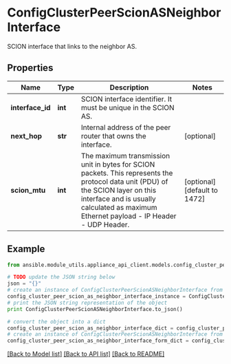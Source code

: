 # ConfigClusterPeerScionASNeighborInterface

SCION interface that links to the neighbor AS.

## Properties
Name | Type | Description | Notes
------------ | ------------- | ------------- | -------------
**interface_id** | **int** | SCION interface identifier. It must be unique in the SCION AS. | 
**next_hop** | **str** | Internal address of the peer router that owns the interface. | [optional] 
**scion_mtu** | **int** | The maximum transmission unit in bytes for SCION packets. This represents the protocol data unit (PDU) of the SCION layer on this interface and is usually calculated as maximum Ethernet payload - IP Header - UDP Header.  | [optional] [default to 1472]

## Example

```python
from ansible.module_utils.appliance_api_client.models.config_cluster_peer_scion_as_neighbor_interface import ConfigClusterPeerScionASNeighborInterface

# TODO update the JSON string below
json = "{}"
# create an instance of ConfigClusterPeerScionASNeighborInterface from a JSON string
config_cluster_peer_scion_as_neighbor_interface_instance = ConfigClusterPeerScionASNeighborInterface.from_json(json)
# print the JSON string representation of the object
print ConfigClusterPeerScionASNeighborInterface.to_json()

# convert the object into a dict
config_cluster_peer_scion_as_neighbor_interface_dict = config_cluster_peer_scion_as_neighbor_interface_instance.to_dict()
# create an instance of ConfigClusterPeerScionASNeighborInterface from a dict
config_cluster_peer_scion_as_neighbor_interface_form_dict = config_cluster_peer_scion_as_neighbor_interface.from_dict(config_cluster_peer_scion_as_neighbor_interface_dict)
```
[[Back to Model list]](../README.md#documentation-for-models) [[Back to API list]](../README.md#documentation-for-api-endpoints) [[Back to README]](../README.md)


